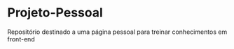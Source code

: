 # Projeto-Pessoal
 Repositório destinado a uma página pessoal para treinar conhecimentos em front-end
